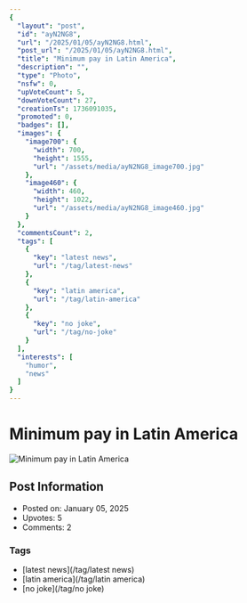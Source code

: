 ```yaml
---
{
  "layout": "post",
  "id": "ayN2NG8",
  "url": "/2025/01/05/ayN2NG8.html",
  "post_url": "/2025/01/05/ayN2NG8.html",
  "title": "Minimum pay in Latin America",
  "description": "",
  "type": "Photo",
  "nsfw": 0,
  "upVoteCount": 5,
  "downVoteCount": 27,
  "creationTs": 1736091035,
  "promoted": 0,
  "badges": [],
  "images": {
    "image700": {
      "width": 700,
      "height": 1555,
      "url": "/assets/media/ayN2NG8_image700.jpg"
    },
    "image460": {
      "width": 460,
      "height": 1022,
      "url": "/assets/media/ayN2NG8_image460.jpg"
    }
  },
  "commentsCount": 2,
  "tags": [
    {
      "key": "latest news",
      "url": "/tag/latest-news"
    },
    {
      "key": "latin america",
      "url": "/tag/latin-america"
    },
    {
      "key": "no joke",
      "url": "/tag/no-joke"
    }
  ],
  "interests": [
    "humor",
    "news"
  ]
}
---
```


# Minimum pay in Latin America

![Minimum pay in Latin America](/assets/media/ayN2NG8_image700.jpg)

## Post Information

- Posted on: January 05, 2025
- Upvotes: 5
- Comments: 2

### Tags

- [latest news](/tag/latest news)
- [latin america](/tag/latin america)
- [no joke](/tag/no joke)
